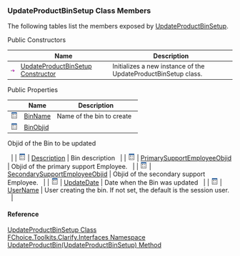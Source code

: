 ﻿### UpdateProductBinSetup Class Members

The following tables list the members exposed by [UpdateProductBinSetup](FChoice.Toolkits.Clarify~FChoice.Toolkits.Clarify.Interfaces.UpdateProductBinSetup.md).

Public Constructors

|   | Name | Description |
| --- | --- | --- |
| ![Public Constructor](dotnetimages/publicConstructor.png) | [UpdateProductBinSetup Constructor](FChoice.Toolkits.Clarify~FChoice.Toolkits.Clarify.Interfaces.UpdateProductBinSetup~_ctor.md) | Initializes a new instance of the UpdateProductBinSetup class.   |



Public Properties

|   | Name | Description |
| --- | --- | --- |
| ![Public Property](dotnetimages/publicProperty.png) | [BinName](FChoice.Toolkits.Clarify~FChoice.Toolkits.Clarify.Interfaces.UpdateProductBinSetup~BinName.md) | Name of the bin to create   |
| ![Public Property](dotnetimages/publicProperty.png) | [BinObjid](FChoice.Toolkits.Clarify~FChoice.Toolkits.Clarify.Interfaces.UpdateProductBinSetup~BinObjid.md) | 
Objid of the Bin to be updated

  |
| ![Public Property](dotnetimages/publicProperty.png) | [Description](FChoice.Toolkits.Clarify~FChoice.Toolkits.Clarify.Interfaces.UpdateProductBinSetup~Description.md) | Bin description   |
| ![Public Property](dotnetimages/publicProperty.png) | [PrimarySupportEmployeeObjid](FChoice.Toolkits.Clarify~FChoice.Toolkits.Clarify.Interfaces.UpdateProductBinSetup~PrimarySupportEmployeeObjid.md) | Objid of the primary support Employee.   |
| ![Public Property](dotnetimages/publicProperty.png) | [SecondarySupportEmployeeObjid](FChoice.Toolkits.Clarify~FChoice.Toolkits.Clarify.Interfaces.UpdateProductBinSetup~SecondarySupportEmployeeObjid.md) | Objid of the secondary support Employee.   |
| ![Public Property](dotnetimages/publicProperty.png) | [UpdateDate](FChoice.Toolkits.Clarify~FChoice.Toolkits.Clarify.Interfaces.UpdateProductBinSetup~UpdateDate.md) | Date when the Bin was updated   |
| ![Public Property](dotnetimages/publicProperty.png) | [UserName](FChoice.Toolkits.Clarify~FChoice.Toolkits.Clarify.Interfaces.UpdateProductBinSetup~UserName.md) | User creating the bin. If not set, the default is the session user.   |





#### Reference

[UpdateProductBinSetup Class](FChoice.Toolkits.Clarify~FChoice.Toolkits.Clarify.Interfaces.UpdateProductBinSetup.md)  
[FChoice.Toolkits.Clarify.Interfaces Namespace](FChoice.Toolkits.Clarify~FChoice.Toolkits.Clarify.Interfaces_namespace.md)  
[UpdateProductBin(UpdateProductBinSetup) Method](FChoice.Toolkits.Clarify~FChoice.Toolkits.Clarify.Interfaces.InterfacesToolkit~UpdateProductBin(UpdateProductBinSetup).md)
